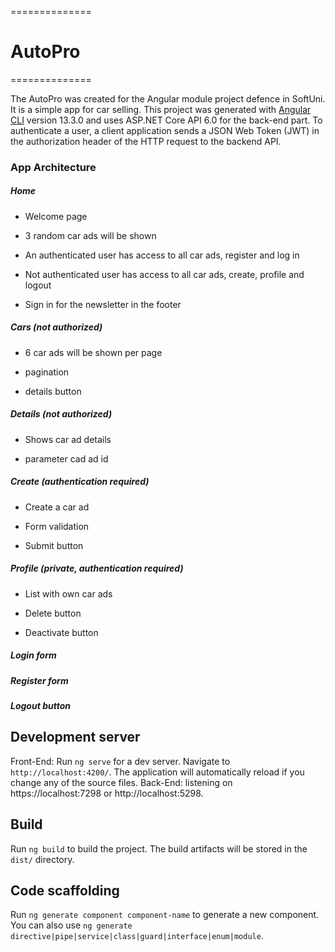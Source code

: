 ==============
  # AutoPro
==============

The AutoPro was created for the Angular module project defence in SoftUni. It is a simple app for car selling.
This project was generated with [Angular CLI](https://github.com/angular/angular-cli) version 13.3.0 and uses ASP.NET Core API 6.0 for the back-end part.
To authenticate a user, a client application sends a JSON Web Token (JWT) in the authorization header of the HTTP request to the backend API.

### App Architecture

##### Home 

- Welcome page

- 3 random car ads will be shown

- An authenticated user has access to all car ads, register and log in

- Not authenticated user has access to all car ads, create, profile and logout

- Sign in for the newsletter in the footer 

##### Cars (not authorized)

- 6 car ads will be shown per page
    
- pagination  

- details button 

##### Details (not authorized)

- Shows car ad details 

- parameter cad ad id

##### Create (authentication required)

- Create a car ad 

- Form validation

- Submit button

##### Profile (private, authentication required)

- List with own car ads

- Delete button

- Deactivate button

##### Login form

##### Register form

##### Logout button


## Development server

Front-End: Run `ng serve` for a dev server. Navigate to `http://localhost:4200/`. The application will automatically reload if you change any of the source files.
Back-End: listening on https://localhost:7298 or http://localhost:5298.

## Build

Run `ng build` to build the project. The build artifacts will be stored in the `dist/` directory.

## Code scaffolding

Run `ng generate component component-name` to generate a new component. You can also use `ng generate directive|pipe|service|class|guard|interface|enum|module`.

